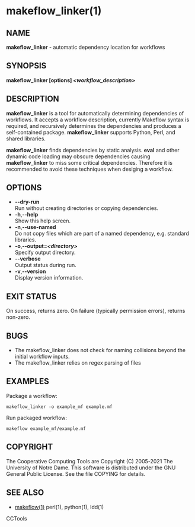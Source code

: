 






















# makeflow_linker(1)

## NAME
**makeflow_linker** - automatic dependency location for workflows

## SYNOPSIS
**makeflow_linker [options] _&lt;workflow_description&gt;_**

## DESCRIPTION
**makeflow_linker** is a tool for automatically determining dependencies of workflows. It accepts a workflow description, currently Makeflow syntax is required, and recursively determines the dependencies and produces a self-contained package. **makeflow_linker** supports Python, Perl, and shared libraries.



**makeflow_linker** finds dependencies by static analysis. **eval** and other dynamic code loading may obscure dependencies causing **makeflow_linker** to miss some critical dependencies. Therefore it is recommended to avoid these techniques when desiging a workflow.

## OPTIONS

- **--dry-run**<br />Run without creating directories or copying dependencies.
- **-h**,**--help**<br />Show this help screen.
- **-n**,**--use-named**<br />Do not copy files which are part of a named dependency, e.g. standard libraries.
- **-o**,**--output=_&lt;directory&gt;_**<br />Specify output directory.
- **--verbose**<br />Output status during run.
- **-v**,**--version**<br />Display version information.


## EXIT STATUS
On success, returns zero. On failure (typically permission errors), returns non-zero.

## BUGS

- The makeflow_linker does not check for naming collisions beyond the initial workflow inputs.
- The makeflow_linker relies on regex parsing of files


## EXAMPLES

Package a workflow:
```
makeflow_linker -o example_mf example.mf
```

Run packaged workflow:
```
makeflow example_mf/example.mf
```

## COPYRIGHT

The Cooperative Computing Tools are Copyright (C) 2005-2021 The University of Notre Dame.  This software is distributed under the GNU General Public License.  See the file COPYING for details.

## SEE ALSO


-  [makeflow(1)](makeflow.md) perl(1), python(1), ldd(1)


CCTools
